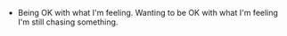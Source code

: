 - Being OK with what I'm feeling. Wanting to be OK with what I'm feeling I'm still chasing something.